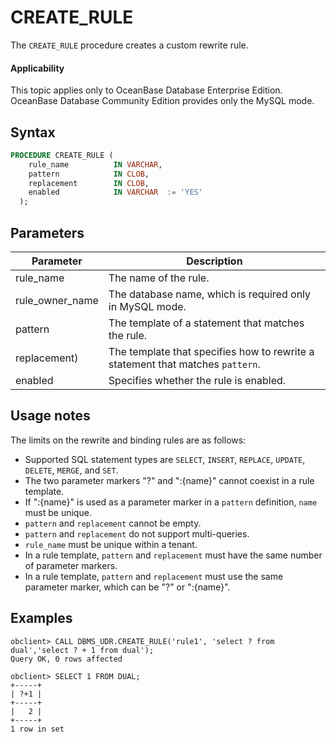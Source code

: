 # CREATE_RULE

The `CREATE_RULE` procedure creates a custom rewrite rule.

<main id="notice" >
    <h4>Applicability</h4>
    <p>This topic applies only to OceanBase Database Enterprise Edition. OceanBase Database Community Edition provides only the MySQL mode. </p>
  </main>

## Syntax

```sql
PROCEDURE CREATE_RULE (
    rule_name          IN VARCHAR,
    pattern            IN CLOB,
    replacement        IN CLOB,
    enabled            IN VARCHAR  := 'YES'
  );
```


## Parameters

| Parameter | Description |
| --- | --- |
| rule_name | The name of the rule.  |
| rule_owner_name | The database name, which is required only in MySQL mode.  |
| pattern | The template of a statement that matches the rule.  |
| replacement) | The template that specifies how to rewrite a statement that matches `pattern`.  |
| enabled | Specifies whether the rule is enabled.  |

## Usage notes

The limits on the rewrite and binding rules are as follows:

- Supported SQL statement types are `SELECT`, `INSERT`, `REPLACE`, `UPDATE`, `DELETE`, `MERGE`, and `SET`.
- The two parameter markers "?" and ":{name}" cannot coexist in a rule template.
- If ":{name}" is used as a parameter marker in a `pattern` definition, `name` must be unique.
- `pattern` and `replacement` cannot be empty.
- `pattern` and `replacement` do not support multi-queries.
- `rule_name` must be unique within a tenant.
- In a rule template, `pattern` and `replacement` must have the same number of parameter markers.
- In a rule template, `pattern` and `replacement` must use the same parameter marker, which can be "?" or ":{name}".

## Examples

```shell
obclient> CALL DBMS_UDR.CREATE_RULE('rule1', 'select ? from dual','select ? + 1 from dual');
Query OK, 0 rows affected

obclient> SELECT 1 FROM DUAL;
+-----+
| ?+1 |
+-----+
|   2 |
+-----+
1 row in set
```
